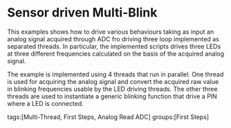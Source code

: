 Sensor driven Multi-Blink
==========================

This examples shows how to drive various behaviours taking as input an analog signal acquired through ADC fro driving three loop implemented as separated threads.
In particular, the implemented scripts drives three LEDs at three different frequencies calculated on the basis of the acquired analog signal.

The example is implemented using 4 threads that run in parallel. One thread is used for acquiring the analog signal and convert the acquired raw value in blinking frequencies usable by the LED driving threads. The other three threads are used to instantiate a generic blinking function that drive a PIN where a LED is connected.

tags:[Multi-Thread, First Steps, Analog Read ADC]
groups:[First Steps]   